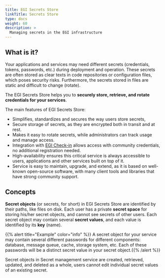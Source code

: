 ```yaml
---
title: EGI Secrets Store
linkTitle: Secrets Store
type: docs
weight: 60
description: >
  Managing secrets in the EGI infrastructure
---
```


## What is it?

Your applications and services may need different secrets (credentials, tokens,
passwords, etc.) during deployment and operation. These secrets are often
stored as clear texts in code repositories or configuration files, which
poses security risks. Furthermore, the secrets stored in files are static and
difficult to change (rotate).

The EGI Secrets Store helps you to
**securely store, retrieve, and rotate credentials for your services**.

The main features of EGI Secrets Store:

- Simplifies, standardizes and secures the way users store secrets,
- Secure storage of secrets, as they are encrypted both in transit and at rest.
- Makes it easy to rotate secrets, while administrators can track usage and
  manage access.
- Integration with [EGI Check-in](../../aai/check-in/) allows access with
  community credentials, no additional registration needed.
- High-availability ensures this critical service is always accessible to
  users, applications and other services built on top of it.
- Service is easy to maintain, upgrade, and extend, as it is based on
  well-known open-source software, with many client tools and libraries that
  have strong community support.

## Concepts

**Secret objects** (or secrets, for short) in EGI Secrets Store are identified
by their paths, like files on disk. Each user has a private **secret space**
for storing his/her secret objects, and cannot see secrets of other users.
Each secret object may contain several **secret values**, and each value is
identified by its **key** (name).

{{% alert title="Example" color="info" %}} A secret object for your service
may contain several different passwords for different components: database,
message queue, cache, storage system, etc. Each of these passwords will be a
distinct secret value in your secret object.{{% /alert %}}

Secret objects in Secret management service are created, retrieved, updated,
and deleted as a whole, users cannot edit individual secret values of an
existing secret.
